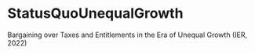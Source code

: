 # StatusQuoUnequalGrowth
Bargaining over Taxes and Entitlements in the Era of Unequal Growth (IER, 2022)
